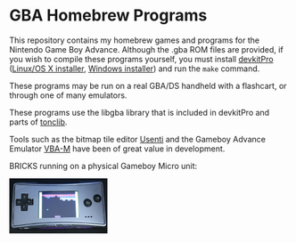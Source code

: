 GBA Homebrew Programs
=====================

This repository contains my homebrew games and programs for the Nintendo Game Boy Advance.
Although the .gba ROM files are provided, if you wish to compile these programs yourself, you must install [devkitPro](http://devkitpro.org/) ([Linux/OS X installer](https://github.com/devkitPro/installer), [Windows installer](https://sourceforge.net/projects/devkitpro/files/Automated%20Installer/))
and run the `make` command.

These programs may be run on a real GBA/DS handheld with a flashcart, or through one of many emulators.

These programs use the libgba library that is included in devkitPro and parts of [tonclib](http://www.coranac.com/tonc/text/toc.htm).

Tools such as the bitmap tile editor [Usenti](http://www.coranac.com/projects/usenti/) and the Gameboy Advance Emulator [VBA-M](https://github.com/visualboyadvance-m/visualboyadvance-m) have been of great value in development.


BRICKS running on a physical Gameboy Micro unit:

<img src="bricks/RealGameboy.jpg?raw=true" width=35%>